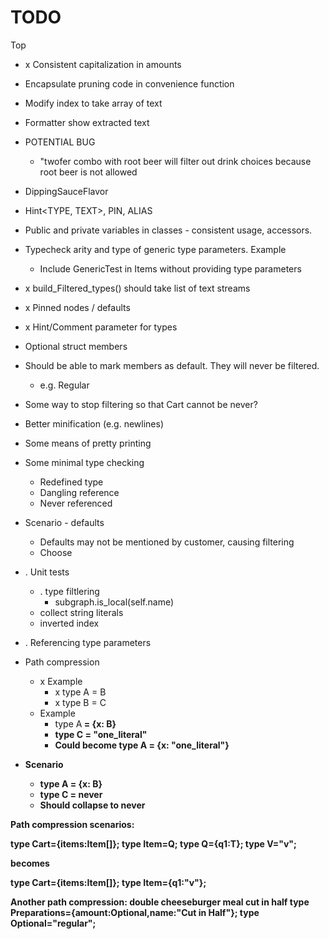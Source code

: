 # TODO

Top
* x Consistent capitalization in amounts
* Encapsulate pruning code in convenience function
* Modify index to take array of text
* Formatter show extracted text

* POTENTIAL BUG
  * "twofer combo with root beer will filter out drink choices because root beer is not allowed
* DippingSauceFlavor
* Hint<TYPE, TEXT>, PIN<TYPE>, ALIAS<TYPE>
* Public and private variables in classes - consistent usage, accessors.
* Typecheck arity and type of generic type parameters. Example
  * Include GenericTest in Items without providing type parameters
* x build_Filtered_types() should take list of text streams
* x Pinned nodes / defaults
* x Hint/Comment parameter for types
* Optional struct members
* Should be able to mark members as default. They will never be filtered.
  * e.g. Regular
* Some way to stop filtering so that Cart cannot be never?
* Better minification (e.g. newlines)
* Some means of pretty printing
* Some minimal type checking
  * Redefined type
  * Dangling reference
  * Never referenced
* Scenario - defaults
  * Defaults may not be mentioned by customer, causing filtering
  * Choose
* . Unit tests
  * . type filtlering
    * subgraph.is_local(self.name)
  * collect string literals
  * inverted index
* . Referencing type parameters
* Path compression
  * x Example
    * x type A = B
    * x type B = C
  * Example
    * type A<B extends C> = {x: B}
    * type C = "one_literal"
    * Could become type A = {x: "one_literal"}
* Scenario
    * type A<B extends C> = {x: B}
    * type C = never
    * Should collapse to never

Path compression scenarios:

type Cart={items:Item[]};
type Item=Q<V>;
type Q<T>={q1:T};
type V="v";

becomes

type Cart={items:Item[]};
type Item={q1:"v"};

Another path compression: double cheeseburger meal cut in half
type Preparations={amount:Optional,name:"Cut in Half"};
type Optional="regular";